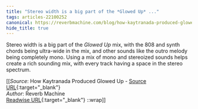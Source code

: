 ```yaml
---
title: "Stereo width is a big part of the *Glowed Up* ..."
tags: articles-22100252
canonical: https://reverbmachine.com/blog/how-kaytranada-produced-glowed-up/
hide_title: true
---
```


Stereo width is a big part of the *Glowed Up* mix, with the 808 and synth chords being ultra-wide in the mix, and other sounds like the outro melody being completely mono. Using a mix of mono and stereoized sounds helps create a rich sounding mix, with every track having a space in the stereo spectrum.


[[_Source_: How Kaytranada Produced Glowed Up - [Source URL](https://reverbmachine.com/blog/how-kaytranada-produced-glowed-up/){:target="_blank"}<br>
_Author_: Reverb Machine<br>
[Readwise URL](https://readwise.io/open/435813957){:target="_blank"}
::wrap]]